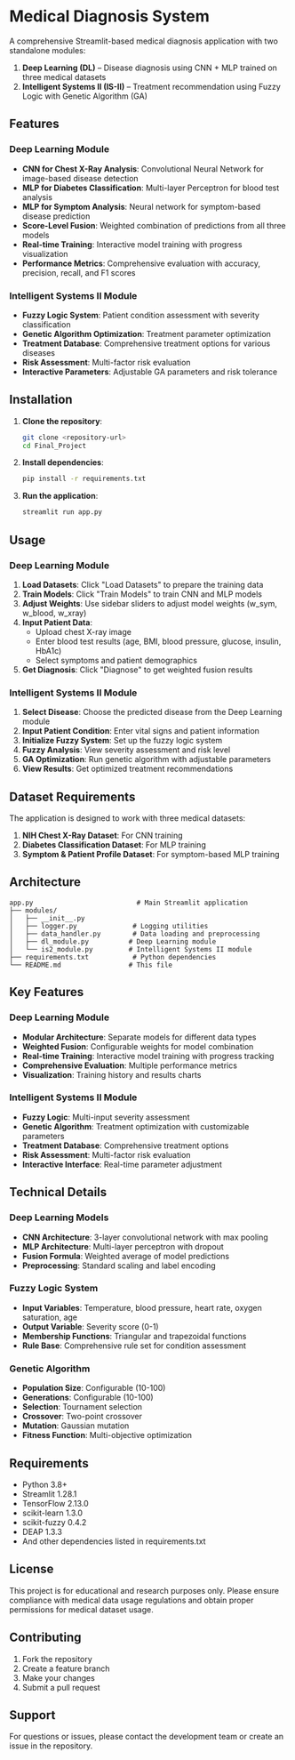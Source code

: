 # Medical Diagnosis System

A comprehensive Streamlit-based medical diagnosis application with two standalone modules:

1. **Deep Learning (DL)** – Disease diagnosis using CNN + MLP trained on three medical datasets
2. **Intelligent Systems II (IS-II)** – Treatment recommendation using Fuzzy Logic with Genetic Algorithm (GA)

## Features

### Deep Learning Module
- **CNN for Chest X-Ray Analysis**: Convolutional Neural Network for image-based disease detection
- **MLP for Diabetes Classification**: Multi-layer Perceptron for blood test analysis
- **MLP for Symptom Analysis**: Neural network for symptom-based disease prediction
- **Score-Level Fusion**: Weighted combination of predictions from all three models
- **Real-time Training**: Interactive model training with progress visualization
- **Performance Metrics**: Comprehensive evaluation with accuracy, precision, recall, and F1 scores

### Intelligent Systems II Module
- **Fuzzy Logic System**: Patient condition assessment with severity classification
- **Genetic Algorithm Optimization**: Treatment parameter optimization
- **Treatment Database**: Comprehensive treatment options for various diseases
- **Risk Assessment**: Multi-factor risk evaluation
- **Interactive Parameters**: Adjustable GA parameters and risk tolerance

## Installation

1. **Clone the repository**:
   ```bash
   git clone <repository-url>
   cd Final_Project
   ```

2. **Install dependencies**:
   ```bash
   pip install -r requirements.txt
   ```

3. **Run the application**:
   ```bash
   streamlit run app.py
   ```

## Usage

### Deep Learning Module

1. **Load Datasets**: Click "Load Datasets" to prepare the training data
2. **Train Models**: Click "Train Models" to train CNN and MLP models
3. **Adjust Weights**: Use sidebar sliders to adjust model weights (w_sym, w_blood, w_xray)
4. **Input Patient Data**:
   - Upload chest X-ray image
   - Enter blood test results (age, BMI, blood pressure, glucose, insulin, HbA1c)
   - Select symptoms and patient demographics
5. **Get Diagnosis**: Click "Diagnose" to get weighted fusion results

### Intelligent Systems II Module

1. **Select Disease**: Choose the predicted disease from the Deep Learning module
2. **Input Patient Condition**: Enter vital signs and patient information
3. **Initialize Fuzzy System**: Set up the fuzzy logic system
4. **Fuzzy Analysis**: View severity assessment and risk level
5. **GA Optimization**: Run genetic algorithm with adjustable parameters
6. **View Results**: Get optimized treatment recommendations

## Dataset Requirements

The application is designed to work with three medical datasets:

1. **NIH Chest X-Ray Dataset**: For CNN training
2. **Diabetes Classification Dataset**: For MLP training
3. **Symptom & Patient Profile Dataset**: For symptom-based MLP training

## Architecture

```
app.py                          # Main Streamlit application
├── modules/
│   ├── __init__.py
│   ├── logger.py              # Logging utilities
│   ├── data_handler.py        # Data loading and preprocessing
│   ├── dl_module.py          # Deep Learning module
│   └── is2_module.py         # Intelligent Systems II module
├── requirements.txt           # Python dependencies
└── README.md                 # This file
```

## Key Features

### Deep Learning Module
- **Modular Architecture**: Separate models for different data types
- **Weighted Fusion**: Configurable weights for model combination
- **Real-time Training**: Interactive model training with progress tracking
- **Comprehensive Evaluation**: Multiple performance metrics
- **Visualization**: Training history and results charts

### Intelligent Systems II Module
- **Fuzzy Logic**: Multi-input severity assessment
- **Genetic Algorithm**: Treatment optimization with customizable parameters
- **Treatment Database**: Comprehensive treatment options
- **Risk Assessment**: Multi-factor risk evaluation
- **Interactive Interface**: Real-time parameter adjustment

## Technical Details

### Deep Learning Models
- **CNN Architecture**: 3-layer convolutional network with max pooling
- **MLP Architecture**: Multi-layer perceptron with dropout
- **Fusion Formula**: Weighted average of model predictions
- **Preprocessing**: Standard scaling and label encoding

### Fuzzy Logic System
- **Input Variables**: Temperature, blood pressure, heart rate, oxygen saturation, age
- **Output Variable**: Severity score (0-1)
- **Membership Functions**: Triangular and trapezoidal functions
- **Rule Base**: Comprehensive rule set for condition assessment

### Genetic Algorithm
- **Population Size**: Configurable (10-100)
- **Generations**: Configurable (10-100)
- **Selection**: Tournament selection
- **Crossover**: Two-point crossover
- **Mutation**: Gaussian mutation
- **Fitness Function**: Multi-objective optimization

## Requirements

- Python 3.8+
- Streamlit 1.28.1
- TensorFlow 2.13.0
- scikit-learn 1.3.0
- scikit-fuzzy 0.4.2
- DEAP 1.3.3
- And other dependencies listed in requirements.txt

## License

This project is for educational and research purposes only. Please ensure compliance with medical data usage regulations and obtain proper permissions for medical dataset usage.

## Contributing

1. Fork the repository
2. Create a feature branch
3. Make your changes
4. Submit a pull request

## Support

For questions or issues, please contact the development team or create an issue in the repository.
